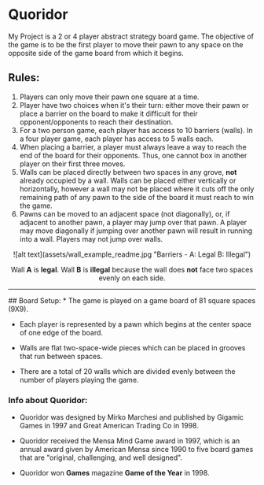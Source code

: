 # Quoridor
My Project is a 2 or 4 player abstract strategy board game.
The objective  of the game is to be the first player to move their pawn to any space on the opposite side of the game board from which it begins.

## Rules:
1. Players can only move their pawn one square at a time.
2. Player have two choices when it's their turn: either move their pawn or place a barrier on the board to make it difficult for their opponent/opponents to reach their destination.
3. For a two person game, each player has access to 10 barriers (walls). In a four player game, each player has access to 5 walls each.
4. When placing a barrier, a player must always leave a way to reach the end of the board for their opponents. Thus, one cannot box in another player on their first three moves.
5. Walls can be placed directly between two spaces in any grove, **not** already occupied by a wall. Walls can be placed either vertically or horizontally, however a wall may not be placed where it cuts off the only remaining path of any pawn to the side of the board it must reach to win the game.
6. Pawns can be moved to an adjacent space (not diagonally), or, if adjacent to another pawn, a player may jump over that pawn. A player may move diagonally if jumping over another pawn will result in running into a wall. Players may not jump over walls.



<div style='text-align:center'>
![alt text](assets/wall_example_readme.jpg "Barriers - A: Legal B: Illegal")


Wall **A** is **legal**. Wall **B** is **illegal** because the wall does **not** face two spaces evenly on each side.
***
<div style='text-align:left'>
## Board Setup:
* The game is played on a game board of 81 square spaces (9X9).

* Each player is represented by a pawn which begins at the center space of one edge of the board.

* Walls are flat two-space-wide pieces which can be placed in grooves that run between spaces.

* There are a total of 20 walls which are divided evenly between the number of players playing the game.

### Info about Quoridor:
* Quoridor was designed by Mirko Marchesi and published by Gigamic Games in 1997 and Great American Trading Co in 1998.

* Quoridor received the Mensa Mind Game award in 1997, which is an annual award given by American Mensa since 1990 to five board games that are "original, challenging, and well designed".

* Quoridor won **Games** magazine **Game of the Year** in 1998.
